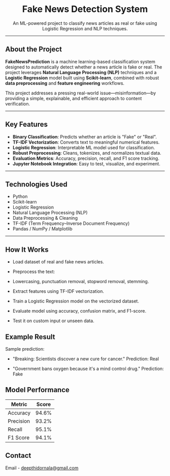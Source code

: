 <br />
<div align="center">
  <h1> Fake News Detection System</h1>
  <p align="center">
    An ML-powered project to classify news articles as real or fake using Logistic Regression and NLP techniques.
  </p>
</div>

---

## About the Project

**FakeNewsPrediction** is a machine learning-based classification system designed to automatically detect whether a news article is fake or real. The project leverages **Natural Language Processing (NLP)** techniques and a **Logistic Regression** model built using **Scikit-learn**, combined with robust **data preprocessing** and **feature engineering** workflows.

This project addresses a pressing real-world issue—misinformation—by providing a simple, explainable, and efficient approach to content verification.

---

##  Key Features

-  **Binary Classification**: Predicts whether an article is "Fake" or "Real".
-  **TF-IDF Vectorization**: Converts text to meaningful numerical features.
-  **Logistic Regression**: Interpretable ML model used for classification.
-  **Robust Preprocessing**: Cleans, tokenizes, and normalizes textual data.
-  **Evaluation Metrics**: Accuracy, precision, recall, and F1 score tracking.
-  **Jupyter Notebook Integration**: Easy to test, visualize, and experiment.

---

##  Technologies Used

-  Python
-  Scikit-learn
-  Logistic Regression
-  Natural Language Processing (NLP)
-  Data Preprocessing & Cleaning
-  TF-IDF (Term Frequency–Inverse Document Frequency)
-  Pandas / NumPy / Matplotlib

---

## How It Works
- Load dataset of real and fake news articles.

- Preprocess the text:

- Lowercasing, punctuation removal, stopword removal, stemming.

- Extract features using TF-IDF vectorization.

- Train a Logistic Regression model on the vectorized dataset.

- Evaluate model using accuracy, confusion matrix, and F1-score.

- Test it on custom input or unseen data.

## Example Result
Sample prediction:

- "Breaking: Scientists discover a new cure for cancer."
 Prediction: Real

- "Government bans oxygen because it's a mind control drug."
   Prediction: Fake

## Model Performance

| Metric    | Score   |
|-----------|---------|
| Accuracy  | 94.6%   |
| Precision | 93.2%   |
| Recall    | 95.1%   |
| F1 Score  | 94.1%   |

## Contact
Email - deepthidornala@gmail.com
